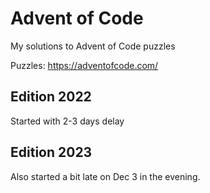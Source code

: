 Advent of Code
==============

My solutions to Advent of Code puzzles

Puzzles: https://adventofcode.com/

Edition 2022
------------

Started with 2-3 days delay

Edition 2023
------------

Also started a bit late on Dec 3 in the evening.

